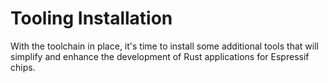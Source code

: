 # Tooling Installation

With the toolchain in place, it's time to install some additional tools that will simplify and enhance the development of Rust applications for Espressif chips.
